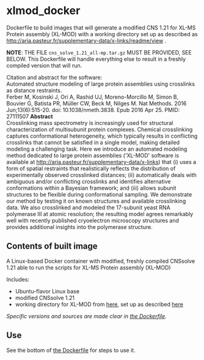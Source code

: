 # xlmod_docker
Dockerfile to build images that will generate a modified CNS 1.21 for XL-MS Protein assembly (XL-MOD) with a working directory set up as described as http://aria.pasteur.fr/supplementary-data/x-links/readme/view  .

**NOTE**: THE FILE `cns_solve_1.21_all-mp.tar.gz` MUST BE PROVIDED, SEE BELOW. This Dockerfile will handle everything else to result in a freshly compiled version that will run.


Citation and abstract for the software:  
Automated structure modeling of large protein assemblies using crosslinks as distance restraints.  
Ferber M, Kosinski J, Ori A, Rashid UJ, Moreno-Morcillo M, Simon B, Bouvier G, Batista PR, Müller CW, Beck M, Nilges M.
Nat Methods. 2016 Jun;13(6):515-20. doi: 10.1038/nmeth.3838. Epub 2016 Apr 25.                    PMID: 27111507
**Abstract**  
Crosslinking mass spectrometry is increasingly used for structural characterization of multisubunit protein complexes. Chemical crosslinking captures 
conformational heterogeneity, which typically results in conflicting crosslinks that cannot be satisfied in a single model, making detailed modeling a
challenging task. Here we introduce an automated modeling method dedicated to large protein assemblies ('XL-MOD' software is available at 
http://aria.pasteur.fr/supplementary-data/x-links) that (i) uses a form of spatial restraints that realistically reflects the distribution of
experimentally observed crosslinked distances; (ii) automatically deals with ambiguous and/or conflicting crosslinks and identifies alternative 
conformations within a Bayesian framework; and (iii) allows subunit structures to be flexible during conformational sampling. We demonstrate our method 
by testing it on known structures and available crosslinking data. We also crosslinked and modeled the 17-subunit yeast RNA polymerase III at atomic 
resolution; the resulting model agrees remarkably well with recently published cryoelectron microscopy structures and provides additional insights into 
the polymerase structure.


Contents of built image
-----------------------

A Linux-based Docker container with modified, freshly compiled CNSsolve 1.21 able to run the scripts for XL-MS Protein assembly (XL-MOD)

Includes:

* Ubuntu-flavor Linux base
* modified CNSsolve 1.21
* working directory for XL-MOD from [here](http://aria.pasteur.fr/supplementary-data/x-links), set up as described [here](http://aria.pasteur.fr/supplementary-data/x-links/readme/view)

*Specific versions and sources are made clear in [the Dockerfile](https://github.com/fomightez/xlmod_docker/blob/master/Dockerfile).*  

Use
----

See the bottom of [the Dockerfile](https://github.com/fomightez/xlmod_docker/blob/master/Dockerfile) for steps to use it.
